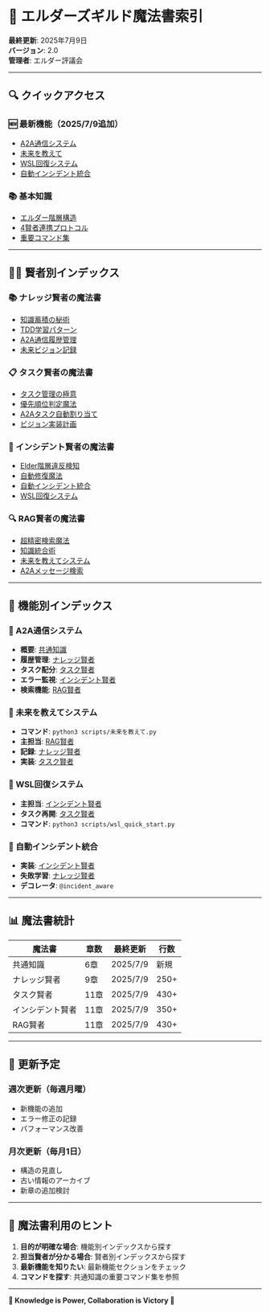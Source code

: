 # 📖 エルダーズギルド魔法書索引

**最終更新**: 2025年7月9日  
**バージョン**: 2.0  
**管理者**: エルダー評議会

---

## 🔍 クイックアクセス

### 🆕 最新機能（2025/7/9追加）
- [A2A通信システム](#a2a-communication)
- [未来を教えて](#future-vision)
- [WSL回復システム](#wsl-recovery)
- [自動インシデント統合](#auto-incident)

### 📚 基本知識
- [エルダー階層構造](00_common_knowledge.md#第1章-エルダー階層構造)
- [4賢者連携プロトコル](00_common_knowledge.md#第2章-4賢者連携プロトコル)
- [重要コマンド集](00_common_knowledge.md#第3章-重要コマンド集)

---

## 🧙‍♂️ 賢者別インデックス

### 📚 ナレッジ賢者の魔法書
- [知識蓄積の秘術](knowledge_sage_grimoire.md#第1章-知識蓄積の秘術)
- [TDD学習パターン](knowledge_sage_grimoire.md#第2章-tdd学習パターン記録)
- [A2A通信履歴管理](knowledge_sage_grimoire.md#第8章-a2a通信履歴管理)
- [未来ビジョン記録](knowledge_sage_grimoire.md#第9章-未来ビジョン記録)

### 📋 タスク賢者の魔法書
- [タスク管理の極意](task_sage_grimoire.md#第1章-タスク管理の極意)
- [優先順位判定魔法](task_sage_grimoire.md#第2章-優先順位判定魔法)
- [A2Aタスク自動割り当て](task_sage_grimoire.md#第9章-a2aタスク自動割り当て)
- [ビジョン実装計画](task_sage_grimoire.md#第10章-ビジョン実装計画)

### 🚨 インシデント賢者の魔法書
- [Elder階層違反検知](incident_sage_grimoire.md#第1章-elder階層違反検知魔法)
- [自動修復魔法](incident_sage_grimoire.md#第2章-自動修復魔法)
- [自動インシデント統合](incident_sage_grimoire.md#第9章-自動インシデント統合システム)
- [WSL回復システム](incident_sage_grimoire.md#第10章-wsl回復システム)

### 🔍 RAG賢者の魔法書
- [超精密検索魔法](rag_sage_grimoire.md#第1章-超精密検索魔法)
- [知識統合術](rag_sage_grimoire.md#第2章-知識統合術)
- [未来を教えてシステム](rag_sage_grimoire.md#第9章-未来を教えてシステム)
- [A2Aメッセージ検索](rag_sage_grimoire.md#第10章-a2aメッセージ検索)

---

## 🎯 機能別インデックス

### <a name="a2a-communication"></a>📡 A2A通信システム
- **概要**: [共通知識](00_common_knowledge.md#a2a通信プロトコル)
- **履歴管理**: [ナレッジ賢者](knowledge_sage_grimoire.md#第8章-a2a通信履歴管理)
- **タスク配分**: [タスク賢者](task_sage_grimoire.md#第9章-a2aタスク自動割り当て)
- **エラー監視**: [インシデント賢者](incident_sage_grimoire.md#第11章-a2a通信エラー監視)
- **検索機能**: [RAG賢者](rag_sage_grimoire.md#第10章-a2aメッセージ検索)

### <a name="future-vision"></a>🔮 未来を教えてシステム
- **コマンド**: `python3 scripts/未来を教えて.py`
- **主担当**: [RAG賢者](rag_sage_grimoire.md#第9章-未来を教えてシステム)
- **記録**: [ナレッジ賢者](knowledge_sage_grimoire.md#第9章-未来ビジョン記録)
- **実装**: [タスク賢者](task_sage_grimoire.md#第10章-ビジョン実装計画)

### <a name="wsl-recovery"></a>🔄 WSL回復システム
- **主担当**: [インシデント賢者](incident_sage_grimoire.md#第10章-wsl回復システム)
- **タスク再開**: [タスク賢者](task_sage_grimoire.md#第11章-wsl回復時のタスク再開)
- **コマンド**: `python3 scripts/wsl_quick_start.py`

### <a name="auto-incident"></a>🤖 自動インシデント統合
- **実装**: [インシデント賢者](incident_sage_grimoire.md#第9章-自動インシデント統合システム)
- **失敗学習**: [ナレッジ賢者](knowledge_sage_grimoire.md#失敗学習プロトコル統合)
- **デコレータ**: `@incident_aware`

---

## 📊 魔法書統計

| 魔法書 | 章数 | 最終更新 | 行数 |
|--------|------|----------|------|
| 共通知識 | 6章 | 2025/7/9 | 新規 |
| ナレッジ賢者 | 9章 | 2025/7/9 | 250+ |
| タスク賢者 | 11章 | 2025/7/9 | 430+ |
| インシデント賢者 | 11章 | 2025/7/9 | 350+ |
| RAG賢者 | 11章 | 2025/7/9 | 430+ |

---

## 🔄 更新予定

### 週次更新（毎週月曜）
- 新機能の追加
- エラー修正の記録
- パフォーマンス改善

### 月次更新（毎月1日）
- 構造の見直し
- 古い情報のアーカイブ
- 新章の追加検討

---

## 📝 魔法書利用のヒント

1. **目的が明確な場合**: 機能別インデックスから探す
2. **担当賢者が分かる場合**: 賢者別インデックスから探す
3. **最新機能を知りたい**: 最新機能セクションをチェック
4. **コマンドを探す**: 共通知識の重要コマンド集を参照

---

**🌟 Knowledge is Power, Collaboration is Victory 🌟**
